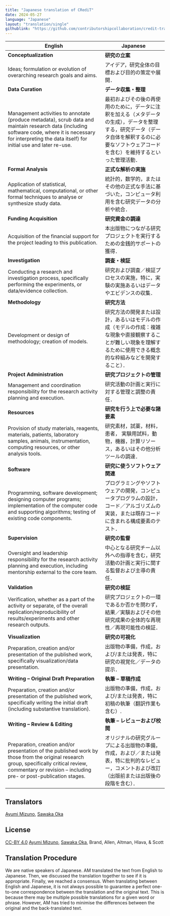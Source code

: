 ```yaml
---
title: "Japanese translation of CRediT"
date: 2024-05-27
language: "Japanese"
layout: "translation/single"
githublink: "https://github.com/contributorshipcollaboration/credit-translation/blob/main/translations/credit_translation_ja.json"
---
```


| English | Japanese |
| --- | --- |
| **Conceptualization** | **研究の立案** |
| Ideas; formulation or evolution of overarching research goals and aims. | アイデア，研究全体の目標および目的の策定や展開． |
| **Data Curation** | **データ収集・整理** |
| Management activities to annotate (produce metadata), scrub data and maintain research data (including software code, where it is necessary for interpreting the data itself) for initial use and later re-use. | 最初およびその後の再使用のために，データに注釈を加える（メタデータの生成），データを整理する，研究データ（データ自体を解釈するのに必要なソフトウェアコードを含む）を維持するといった管理活動． |
| **Formal Analysis** | **正式な解析の実施** |
| Application of statistical, mathematical, computational, or other formal techniques to analyse or synthesize study data. | 統計的，数学的，またはその他の正式な手法に基づいた，コンピュータ利用を含む研究データの分析や統合． |
| **Funding Acquisition** | **研究資金の調達** |
| Acquisition of the financial support for the project leading to this publication. | 本出版物につながる研究プロジェクトを実行するための金銭的サポートの獲得． |
| **Investigation** | **調査・検証** |
| Conducting a research and investigation process, specifically performing the experiments, or data/evidence collection. | 研究および調査／検証プロセスの実施，特に，実験の実施あるいはデータやエビデンスの収集． |
| **Methodology** | **研究方法** |
| Development or design of methodology; creation of models. | 研究方法の開発または設計，あるいはモデルの作成（モデルの作成：複雑な現象や直接観察することが難しい現象を理解するために使用できる概念的な枠組みなどを開発すること）． |
| **Project Administration** | **研究プロジェクトの管理** |
| Management and coordination responsibility for the research activity planning and execution. | 研究活動の計画と実行に対する管理と調整の責任． |
| **Resources** | **研究を行う上で必要な諸要素** |
| Provision of study materials, reagents, materials, patients, laboratory samples, animals, instrumentation, computing resources, or other analysis tools. | 研究素材，試薬，材料，患者， 実験用試料，動物，機器，計算リソース，あるいはその他分析ツールの調達． |
| **Software** | **研究に使うソフトウェア関連** |
| Programming, software development; designing computer programs; implementation of the computer code and supporting algorithms; testing of existing code components. | プログラミングやソフトウェアの開発，コンピュータプログラムの設計，コード／アルゴリズムの実装，または既存コードに含まれる構成要素のテスト． |
| **Supervision** | **研究の監督** |
| Oversight and leadership responsibility for the research activity planning and execution, including mentorship external to the core team. | 中心となる研究チーム以外への指導を含む，研究活動の計画と実行に関する監督および主導の責任． |
| **Validation** | **研究の検証** |
| Verification, whether as a part of the activity or separate, of the overall replication/reproducibility of results/experiments and other research outputs. | 研究プロジェクトの一環であるか否かを問わず，結果／実験およびその他研究成果の全体的な再現性／再現可能性の検証． |
| **Visualization** | **研究の可視化** |
| Preparation, creation and/or presentation of the published work, specifically visualization/data presentation. | 出版物の準備，作成，および/または発表，特に研究の視覚化／データの提示． |
| **Writing – Original Draft Preparation** | **執筆 – 草稿作成** |
| Preparation, creation and/or presentation of the published work, specifically writing the initial draft (including substantive translation). | 出版物の準備，作成，および/または発表，特に初稿の執筆（翻訳作業も含む）. |
| **Writing – Review & Editing** | **執筆 – レビューおよび校閲** |
| Preparation, creation and/or presentation of the published work by those from the original research group, specifically critical review, commentary or revision – including pre- or post-publication stages. | オリジナルの研究グループによる出版物の準備，作成，および／または発表，特に批判的なレビュー，コメントおよび改訂（出版前または出版後の段階を含む）． |

## Translators

[Ayumi  Mizuno](https://orcid.org/0000-0003-0822-5637), [Sawaka  Oka](https://orcid.org/NA)


## License

[CC-BY 4.0](https://creativecommons.org/licenses/by/4.0/) [Ayumi  Mizuno](https://orcid.org/0000-0003-0822-5637), [Sawaka  Oka](https://orcid.org/NA), Brand, Allen, Altman, Hlava, & Scott
## Translation Procedure

We are native speakers of Japanese. AM translated the text from English to Japanese. Then, we discussed the translation together to see if it is appropriate. Finally, we reached a consensus. When translating between English and Japanese, it is not always possible to guarantee a perfect one-to-one correspondence between the translation and the original text. This is because there may be multiple possible translations for a given word or phrase. However, AM has tried to minimise the differences between the original and the back-translated text.

